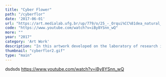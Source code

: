 ```yaml
---
title: "Cyber Flower"
path: "/cyberflor"
date: '2017-06-01'
url: "https://art.medialab.ufg.br/up/779/o/25_-_Orqui%CC%81dea_natural_artificial_-_Suzete_Venturelli.pdf"
code: "https://www.youtube.com/watch?v=iBy8YSnn_wQ"
more: ""
year: "2017"
category: 'Art Work'
description: "In this artwork developed on the laboratory of research in computational Art (MediaLab UnB), we developed a bioart where an Orchidaceae controls a 3D Printer via electrical pulses. This gives a different view to common and familiar objects, in case of the printer and the plant. Different sensors analyzes data like humidity, temperature and voltage, sending the vital information to a processing sketch. The software converts the data to a fractalized 3d shape that is later sliced for the printer. This first version of Cyberflor was presented at the National Museum of Brasilia, as part of the exhibition # 16Art."
thumbnail: "cyberflor2.gif"
type: "main"
---
```


dsdsds
https://www.youtube.com/watch?v=iBy8YSnn_wQ
